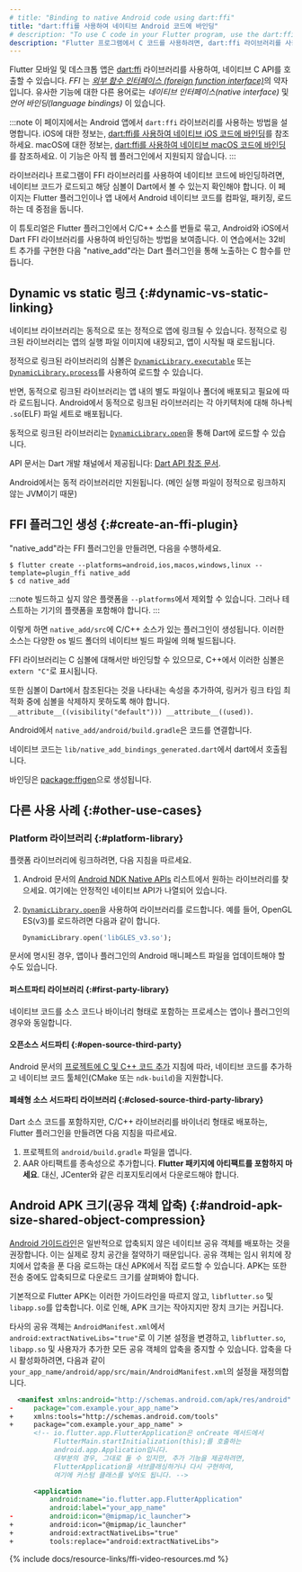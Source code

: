 ```yaml
---
# title: "Binding to native Android code using dart:ffi"
title: "dart:ffi를 사용하여 네이티브 Android 코드에 바인딩"
# description: "To use C code in your Flutter program, use the dart:ffi library."
description: "Flutter 프로그램에서 C 코드를 사용하려면, dart:ffi 라이브러리를 사용하세요."
---
```


<?code-excerpt path-base="platform_integration"?>

Flutter 모바일 및 데스크톱 앱은 [dart:ffi][] 라이브러리를 사용하여, 네이티브 C API를 호출할 수 있습니다. 
_FFI_ 는 [_외부 함수 인터페이스 (foreign function interface)_][FFI]의 약자입니다. 
유사한 기능에 대한 다른 용어로는 _네이티브 인터페이스(native interface)_ 및 _언어 바인딩(language bindings)_ 이 있습니다.

:::note
이 페이지에서는 Android 앱에서 `dart:ffi` 라이브러리를 사용하는 방법을 설명합니다. 
iOS에 대한 정보는, [dart:ffi를 사용하여 네이티브 iOS 코드에 바인딩][ios-ffi]를 참조하세요. 
macOS에 대한 정보는, [dart:ffi를 사용하여 네이티브 macOS 코드에 바인딩][macos-ffi]를 참조하세요. 
이 기능은 아직 웹 플러그인에서 지원되지 않습니다.
:::

[ios-ffi]: /platform-integration/ios/c-interop
[dart:ffi]: {{site.dart.api}}/dev/dart-ffi/dart-ffi-library.html
[macos-ffi]: /platform-integration/macos/c-interop
[FFI]: https://en.wikipedia.org/wiki/Foreign_function_interface

라이브러리나 프로그램이 FFI 라이브러리를 사용하여 네이티브 코드에 바인딩하려면, 
네이티브 코드가 로드되고 해당 심볼이 Dart에서 볼 수 있는지 확인해야 합니다. 
이 페이지는 Flutter 플러그인이나 앱 내에서 Android 네이티브 코드를 컴파일, 패키징, 로드하는 데 중점을 둡니다.

이 튜토리얼은 Flutter 플러그인에서 C/C++ 소스를 번들로 묶고, 
Android와 iOS에서 Dart FFI 라이브러리를 사용하여 바인딩하는 방법을 보여줍니다. 
이 연습에서는 32비트 추가를 구현한 다음 "native_add"라는 Dart 플러그인을 통해 노출하는 C 함수를 만듭니다.

## Dynamic vs static 링크 {:#dynamic-vs-static-linking}

네이티브 라이브러리는 동적으로 또는 정적으로 앱에 링크될 수 있습니다. 
정적으로 링크된 라이브러리는 앱의 실행 파일 이미지에 내장되고, 앱이 시작될 때 로드됩니다.

정적으로 링크된 라이브러리의 심볼은 
[`DynamicLibrary.executable`][] 또는 [`DynamicLibrary.process`][]를 사용하여 로드할 수 있습니다.

반면, 동적으로 링크된 라이브러리는 앱 내의 별도 파일이나 폴더에 배포되고 필요에 따라 로드됩니다. 
Android에서 동적으로 링크된 라이브러리는 각 아키텍처에 대해 하나씩 `.so`(ELF) 파일 세트로 배포됩니다.

동적으로 링크된 라이브러리는 [`DynamicLibrary.open`][]을 통해 Dart에 로드할 수 있습니다.

API 문서는 Dart 개발 채널에서 제공됩니다: [Dart API 참조 문서][Dart API reference documentation].

Android에서는 동적 라이브러리만 지원됩니다. (메인 실행 파일이 정적으로 링크하지 않는 JVM이기 때문)

[Dart API reference documentation]: {{site.dart.api}}/dev/
[`DynamicLibrary.executable`]: {{site.dart.api}}/dev/dart-ffi/DynamicLibrary/DynamicLibrary.executable.html
[`DynamicLibrary.open`]: {{site.dart.api}}/dev/dart-ffi/DynamicLibrary/DynamicLibrary.open.html
[`DynamicLibrary.process`]: {{site.dart.api}}/dev/dart-ffi/DynamicLibrary/DynamicLibrary.process.html

## FFI 플러그인 생성 {:#create-an-ffi-plugin}

"native_add"라는 FFI 플러그인을 만들려면, 다음을 수행하세요.

```console
$ flutter create --platforms=android,ios,macos,windows,linux --template=plugin_ffi native_add
$ cd native_add
```

:::note
빌드하고 싶지 않은 플랫폼을 `--platforms`에서 제외할 수 있습니다. 
그러나 테스트하는 기기의 플랫폼을 포함해야 합니다.
:::

이렇게 하면 `native_add/src`에 C/C++ 소스가 있는 플러그인이 생성됩니다. 
이러한 소스는 다양한 os 빌드 폴더의 네이티브 빌드 파일에 의해 빌드됩니다.

FFI 라이브러리는 C 심볼에 대해서만 바인딩할 수 있으므로, C++에서 이러한 심볼은 `extern "C"`로 표시됩니다.

또한 심볼이 Dart에서 참조된다는 것을 나타내는 속성을 추가하여, 
링커가 링크 타임 최적화 중에 심볼을 삭제하지 못하도록 해야 합니다. 
`__attribute__((visibility("default"))) __attribute__((used))`.

Android에서 `native_add/android/build.gradle`은 코드를 연결합니다.

네이티브 코드는 `lib/native_add_bindings_generated.dart`에서 dart에서 호출됩니다.

바인딩은 [package:ffigen]({{site.pub-pkg}}/ffigen)으로 생성됩니다.

## 다른 사용 사례 {:#other-use-cases}

### Platform 라이브러리 {:#platform-library}

플랫폼 라이브러리에 링크하려면, 다음 지침을 따르세요.

1. Android 문서의 [Android NDK Native APIs][] 리스트에서 원하는 라이브러리를 찾으세요. 
   여기에는 안정적인 네이티브 API가 나열되어 있습니다.
2. [`DynamicLibrary.open`][]을 사용하여 라이브러리를 로드합니다. 
   예를 들어, OpenGL ES(v3)를 로드하려면 다음과 같이 합니다.

    ```dart
    DynamicLibrary.open('libGLES_v3.so');
    ```

문서에 명시된 경우, 앱이나 플러그인의 Android 매니페스트 파일을 업데이트해야 할 수도 있습니다.

[Android NDK Native APIs]: {{site.android-dev}}/ndk/guides/stable_apis

#### 퍼스트파티 라이브러리 {:#first-party-library}

네이티브 코드를 소스 코드나 바이너리 형태로 포함하는 프로세스는 앱이나 플러그인의 경우와 동일합니다.

#### 오픈소스 서드파티 {:#open-source-third-party}

Android 문서의 [프로젝트에 C 및 C++ 코드 추가][Add C and C++ code to your project] 지침에 따라, 
네이티브 코드를 추가하고 네이티브 코드 툴체인(CMake 또는 `ndk-build`)을 지원합니다.

[Add C and C++ code to your project]: {{site.android-dev}}/studio/projects/add-native-code

#### 폐쇄형 소스 서드파티 라이브러리 {:#closed-source-third-party-library}

Dart 소스 코드를 포함하지만, C/C++ 라이브러리를 바이너리 형태로 배포하는, 
Flutter 플러그인을 만들려면 다음 지침을 따르세요.

1. 프로젝트의 `android/build.gradle` 파일을 엽니다.
1. AAR 아티팩트를 종속성으로 추가합니다. 
   **Flutter 패키지에 아티팩트를 포함하지 마세요**. 
   대신, JCenter와 같은 리포지토리에서 다운로드해야 합니다.

## Android APK 크기(공유 객체 압축) {:#android-apk-size-shared-object-compression}

[Android 가이드라인][Android guidelines]은 일반적으로 압축되지 않은 네이티브 공유 객체를 배포하는 것을 권장합니다. 
이는 실제로 장치 공간을 절약하기 때문입니다. 
공유 객체는 임시 위치에 장치에서 압축을 푼 다음 로드하는 대신 APK에서 직접 로드할 수 있습니다. 
APK는 또한 전송 중에도 압축되므로 다운로드 크기를 살펴봐야 합니다.

기본적으로 Flutter APK는 이러한 가이드라인을 따르지 않고, `libflutter.so` 및 `libapp.so`를 압축합니다. 
이로 인해, APK 크기는 작아지지만 장치 크기는 커집니다.

타사의 공유 객체는 `AndroidManifest.xml`에서 `android:extractNativeLibs="true"`로 이 기본 설정을 변경하고, 
`libflutter.so`, `libapp.so` 및 사용자가 추가한 모든 공유 객체의 압축을 중지할 수 있습니다. 
압축을 다시 활성화하려면, 
다음과 같이 `your_app_name/android/app/src/main/AndroidManifest.xml`의 설정을 재정의합니다.

```xml diff
  <manifest xmlns:android="http://schemas.android.com/apk/res/android"
-     package="com.example.your_app_name">
+     xmlns:tools="http://schemas.android.com/tools"
+     package="com.example.your_app_name" >
      <!-- io.flutter.app.FlutterApplication은 onCreate 메서드에서 
           FlutterMain.startInitialization(this);를 호출하는 
           android.app.Application입니다. 
           대부분의 경우, 그대로 둘 수 있지만, 추가 기능을 제공하려면, 
           FlutterApplication을 서브클래싱하거나 다시 구현하여, 
           여기에 커스텀 클래스를 넣어도 됩니다. -->

      <application
          android:name="io.flutter.app.FlutterApplication"
          android:label="your_app_name"
-         android:icon="@mipmap/ic_launcher">
+         android:icon="@mipmap/ic_launcher"
+         android:extractNativeLibs="true"
+         tools:replace="android:extractNativeLibs">
```

[Android guidelines]: {{site.android-dev}}/topic/performance/reduce-apk-size#extract-false

{% include docs/resource-links/ffi-video-resources.md %}